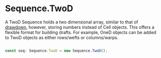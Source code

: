 # Sequence.TwoD
A TwoD Sequence holds a two dimensional array, similar to that of [drawdown](../../drawdown/), however, storing numbers instead of Cell objects. This offers a flexible format for building drafts. For example, OneD objects can be added to TwoD objects as either rows/wefts or columns/warps. 


```jsx title="src/app/core/model/sequence.js"

const seq: Sequence.TwoD = new Sequence.TwoD();

```


